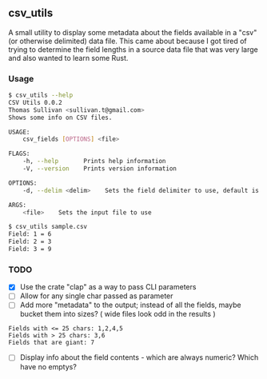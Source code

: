 ## csv_utils

A small utility to display some metadata about the fields available in a "csv" (or otherwise delimited) data file.  This came about because I got tired of trying to determine the field lengths in a source data file that was very large and also wanted to learn some Rust.

### Usage
```bash
$ csv_utils --help
CSV Utils 0.0.2
Thomas Sullivan <sullivan.t@gmail.com>
Shows some info on CSV files.

USAGE:
    csv_fields [OPTIONS] <file>

FLAGS:
    -h, --help       Prints help information
    -V, --version    Prints version information

OPTIONS:
    -d, --delim <delim>    Sets the field delimiter to use, default is ','

ARGS:
    <file>    Sets the input file to use

$ csv_utils sample.csv
Field: 1 = 6
Field: 2 = 3
Field: 3 = 9
```

### TODO
- [X] Use the crate "clap" as a way to pass CLI parameters
- [ ] Allow for any single char passed as parameter
- [ ] Add more "metadata" to the output; instead of all the fields, maybe bucket them into sizes? ( wide files look odd in the results )
```
Fields with <= 25 chars: 1,2,4,5
Fields with > 25 chars: 3,6
Fields that are giant: 7
```
- [ ] Display info about the field contents - which are always numeric?  Which have no emptys?  

